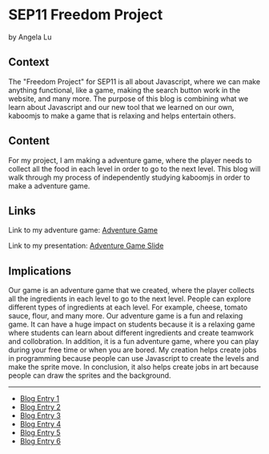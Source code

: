 # SEP11 Freedom Project
by Angela Lu

## Context
The "Freedom Project" for SEP11 is all about Javascript, where we can make anything functional, like a game, making the search button work in the website, and many more. The purpose of this blog is combining what we learn about Javascript and our new tool that we learned on our own, kaboomjs to make a game that is relaxing and helps entertain others. 

## Content
For my project, I am making a adventure game, where the player needs to collect all the food in each level in order to go to the next level. This blog will walk through my process of independently studying kaboomjs in order to make a adventure game.

## Links

Link to my adventure game: [Adventure Game](https://freedom-project-adventure.jessicay1464.repl.co)

Link to my presentation: [Adventure Game Slide](https://docs.google.com/presentation/d/1qWAJZ0HSZEKE1pYdl3ibgjXLEhHsqzs6QJ_AO9F9LzM/edit#slide=id.g243388383f6_0_2241)

## Implications
Our game is an adventure game that we created, where the player collects all the ingredients in each level to go to the next level. People can explore different types of ingredients at each level. For example, cheese, tomato sauce, flour, and many more. Our adventure game is a fun and relaxing game. It can have a huge impact on students because it is a relaxing game where students can learn about different ingredients and create teamwork and collobration. In addition, it is a fun adventure game, where you can play during your free time or when you are bored. My creation helps create jobs in programming because people can use Javascript to create the levels and make the sprite move. In conclusion, it also helps create jobs in art because people can draw the sprites and the background.

---

* [Blog Entry 1](entries/entry01.md)
* [Blog Entry 2](entries/entry02.md)
* [Blog Entry 3](entries/entry03.md)
* [Blog Entry 4](entries/entry04.md)
* [Blog Entry 5](entries/entry05.md)
* [Blog Entry 6](entries/entry06.md)
